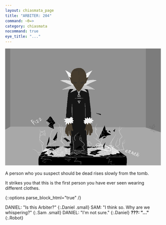 ```yaml
---
layout: chiasmata_page
title: "ARBITER: 204"
command: ~Θ=>
category: chiasmata
nocommand: true
eye_title: "..."
---
```


![204](/chiasmata/images/narrative/203.png)

A person who you suspect should be dead rises slowly from the tomb.

It strikes you that this is the first person you have ever seen wearing different clothes.

{::options parse_block_html="true" /}
<div class="dialogue">
DANIEL: "Is this Arbiter?" 
{:.Daniel .small}
SAM: "I think so. Why are we whispering?" 
{:.Sam .small}
DANIEL: "I'm not sure." 
{:.Daniel}
<strong>???: "..." </strong>
{:.Robot}
</div>